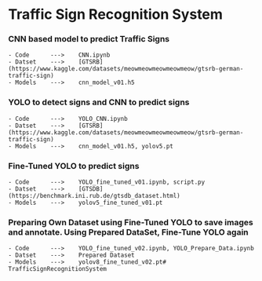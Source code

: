 # Traffic Sign Recognition System
### CNN based model to predict Traffic Signs
    - Code      --->    CNN.ipynb
    - Datset    --->    [GTSRB](https://www.kaggle.com/datasets/meowmeowmeowmeowmeow/gtsrb-german-traffic-sign)
    - Models    --->    cnn_model_v01.h5

### YOLO to detect signs and CNN to predict signs
    - Code      --->    YOLO_CNN.ipynb
    - Datset    --->    [GTSRB](https://www.kaggle.com/datasets/meowmeowmeowmeowmeow/gtsrb-german-traffic-sign)
    - Models    --->    cnn_model_v01.h5, yolov5.pt

### Fine-Tuned YOLO to predict signs
    - Code      --->    YOLO_fine_tuned_v01.ipynb, script.py
    - Datset    --->    [GTSDB](https://benchmark.ini.rub.de/gtsdb_dataset.html)
    - Models    --->    yolov5_fine_tuned_v01.pt

### Preparing Own Dataset using Fine-Tuned YOLO to save images and annotate. Using Prepared DataSet, Fine-Tune YOLO again
    - Code      --->    YOLO_fine_tuned_v02.ipynb, YOLO_Prepare_Data.ipynb
    - Datset    --->    Prepared Dataset
    - Models    --->    yolov8_fine_tuned_v02.pt#   T r a f f i c S i g n R e c o g n i t i o n S y s t e m  
 